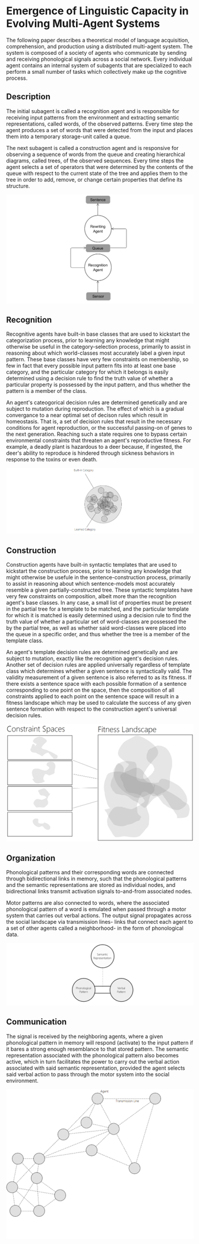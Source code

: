 # Emergence of Linguistic Capacity in Evolving Multi-Agent Systems
The following paper describes a theoretical model of language acquisition, comprehension, and production using a distributed multi-agent system. The system is composed of a society of agents who communicate by sending and receiving phonological signals across a social network. Every individual agent contains an internal system of subagents that are specialized to each perform a small number of tasks which collectively make up the cognitive process.   

## Description
The initial subagent is called a recognition agent and is responsible for receiving input patterns from the environment and extracting  semantic representations, called words, of the observed patterns. Every time step the agent produces a set of words that were detected from the input and places them into a temporary storage-unit called a queue.

The next subagent is called a construction agent and is responsive for observing a sequence of words from the queue and creating hierarchical diagrams, called trees, of the observed sequences. Every time steps the agent selects a set of operators that were determined by the contents of the queue with respect to the current state of the tree and applies them to the tree in order to add, remove, or change certain properties that define its structure.

![Agent](https://github.com/CarsonScott/Linguistic-Agent-System/blob/master/img/Agent.png)

## Recognition
Recognitive agents have built-in base classes that are used to kickstart the categorization process, prior to learning any knowledge that might otherwise be useful in the category-selection process, primarily to assist in reasoning about which world-classes most accurately label a given input pattern. These base classes have very few constraints on membership, so few in fact that every possible input pattern fits into at least one base category, and the particular category for which it belongs is easily determined using a decision rule to find the truth value of whether a particular property is possessed by the input pattern, and thus whether the pattern is a member of the class. 

An agent's cateogorical decision rules are determined genetically and are subject to mutation during reproduction. The effect of which is a gradual convergance to a near optimal set of decison rules which result in homeostasis. That is, a set of decision rules that result in the necessary conditions for agent reproduction, or the successful passing-on of genes to the next generation. Reaching such a state requires one to bypass certain environmental constraints that threaten an agent's reproductive fitness. For example, a deadly plant is hazardous to a deer because, if ingested, the deer's ability to reproduce is hindered through sickness behaviors in response to the toxins or even death.

![Category](https://github.com/CarsonScott/Linguistic-Agent-System/blob/master/img/Categories.png)

## Construction
Construction agents have built-in syntactic templates that are used to kickstart the construction process, prior to learning any knowledge that might otherwise be usefule in the sentence-construction process, primarily to assist in reasoning about which sentence-models most accurately resemble a given partially-constructed tree. These syntactic templates have very few constraints on composition, albeit more than the recognition agent's base classes. In any case, a small list of properties must be present in the partial tree for a template to be matched, and the particular template for which it is matched is easily determined using a decision rule to find the truth value of whether a particular set of word-classes are possessed the by the partial tree, as well as whether said word-classes were placed into the queue in a specific order, and thus whether the tree is a member of the template class. 

An agent's template decision rules are determined genetically and are subject to mutation, exactly like the recognition agent's decision rules. Another set of decision rules are applied universally regardless of template class which determines whether a given sentence is syntactically valid. The validity measurement of a given sentence is also referred to as its fitness. If there exists a sentence space with each possible formation of a sentence corresponding to one point on the space, then the composition of all constraints applied to each point on the sentence space will result in a fitness landscape which may be used to calculate the success of any given sentence formation with respect to the construction agent's universal decision rules.

![Constraints](https://github.com/CarsonScott/Linguistic-Agent-System/blob/master/img/Constraints.png)

## Organization

Phonological patterns and their corresponding words are connected through bidirectional links in memory, such that the phonological patterns and the semantic representations are stored as individual nodes, and bidirectional links transmit activation signals to-and-from associated nodes. 

Motor patterns are also connected to words, where the associated phonological pattern of a word is emulated when passed through a motor system that carries out verbal actions. The output signal propagates across the social landscape via transmission lines- links that connect each agent to a set of other agents called a neighborhood- in the form of phonological data. 

![Knowledge](https://github.com/CarsonScott/Linguistic-Agent-System/blob/master/img/Memory.png)

## Communication

The signal is received by the neighboring agents, where a given phonological pattern in memory will respond (activate) to the input pattern if it bares a strong enough resemblance to that stored pattern. The semantic representation associated with the phonological pattern also becomes active, which in turn facilitates the power to carry out the verbal action associated with said semantic representation, provided the agent selects said verbal action to pass through the motor system into the social environment.

![Society](https://github.com/CarsonScott/Linguistic-Agent-System/blob/master/img/Society.png)
